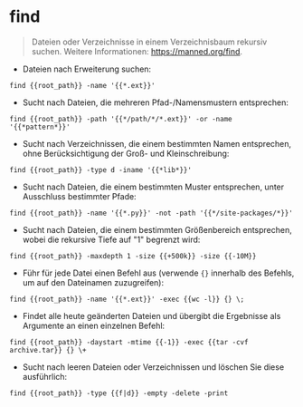 # find

> Dateien oder Verzeichnisse in einem Verzeichnisbaum rekursiv suchen.
> Weitere Informationen: <https://manned.org/find>.

- Dateien nach Erweiterung suchen:

`find {{root_path}} -name '{{*.ext}}'`

- Sucht nach Dateien, die mehreren Pfad-/Namensmustern entsprechen:

`find {{root_path}} -path '{{*/path/*/*.ext}}' -or -name '{{*pattern*}}'`

- Sucht nach Verzeichnissen, die einem bestimmten Namen entsprechen, ohne Berücksichtigung der Groß- und Kleinschreibung:

`find {{root_path}} -type d -iname '{{*lib*}}'`

- Sucht nach Dateien, die einem bestimmten Muster entsprechen, unter Ausschluss bestimmter Pfade:

`find {{root_path}} -name '{{*.py}}' -not -path '{{*/site-packages/*}}'`

- Sucht nach Dateien, die einem bestimmten Größenbereich entsprechen, wobei die rekursive Tiefe auf "1" begrenzt wird:

`find {{root_path}} -maxdepth 1 -size {{+500k}} -size {{-10M}}`

- Führ für jede Datei einen Befehl aus (verwende `{}` innerhalb des Befehls, um auf den Dateinamen zuzugreifen):

`find {{root_path}} -name '{{*.ext}}' -exec {{wc -l}} {} \;`

- Findet alle heute geänderten Dateien und übergibt die Ergebnisse als Argumente an einen einzelnen Befehl:

`find {{root_path}} -daystart -mtime {{-1}} -exec {{tar -cvf archive.tar}} {} \+`

- Sucht nach leeren Dateien oder Verzeichnissen und löschen Sie diese ausführlich:

`find {{root_path}} -type {{f|d}} -empty -delete -print`
